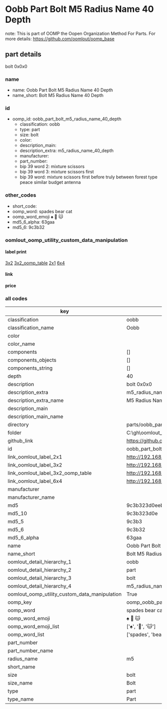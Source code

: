 # Oobb Part Bolt M5 Radius Name 40 Depth  

note: This is part of OOMP the Oopen Organization Method For Parts. For more details: https://github.com/oomlout/oomp_base

##  part details
  



bolt 0x0x0



### name
* name: Oobb Part Bolt M5 Radius Name 40 Depth
* name_short: Bolt M5 Radius Name 40 Depth
### id
* oomp_id: oobb_part_bolt_m5_radius_name_40_depth
  * classification: oobb
  * type: part
  * size: bolt
  * color: 
  * description_main: 
  * description_extra: m5_radius_name_40_depth
  * manufacturer: 
  * part_number: 
  * bip 39 word 2: mixture scissors
  * bip 39 word 3: mixture scissors first
  * bip 39 word: mixture scissors first before truly between forest type peace similar budget antenna

### other_codes
* short_code: 
* oomp_word: spades bear cat
* oomp_word_emoji :spades: :bear: :cat:
* md5_6_alpha: 63gaa
* md5_6: 9c3b32






### oomlout_oomp_utility_custom_data_manipulation
#### label print
[3x2](http://192.168.1.245:1112/?label=oomp%2063gaa)
[3x2_oomp_table](http://192.168.1.108:1112/?label=oomp%2063gaa)
[2x1](http://192.168.1.242:1112/?label=oomp%2063gaa)
[6x4](http://192.168.1.55:1112/?label=oomp%2063gaa)    

#### link

                              

#### price







### all codes 
| key | value |  
| --- | --- |  
| classification | oobb |  
| classification_name | Oobb |  
| color |  |  
| color_name |  |  
| components | [] |  
| components_objects | [] |  
| components_string | [] |  
| depth | 40 |  
| description | bolt 0x0x0 |  
| description_extra | m5_radius_name_40_depth |  
| description_extra_name | M5 Radius Name 40 Depth |  
| description_main |  |  
| description_main_name |  |  
| directory | parts/oobb_part_bolt_m5_radius_name_40_depth |  
| folder | C:\gh\oomlout_oobb_version_4_generated_parts\parts\oobb_part_bolt_m5_radius_name_40_depth |  
| github_link | https://github.com/oomlout/oomlout_oomp_part_src/tree/main/parts/oobb_part_bolt_m5_radius_name_40_depth |  
| id | oobb_part_bolt_m5_radius_name_40_depth |  
| link_oomlout_label_2x1 | http://192.168.1.242:1112/?label=oomp%2063gaa |  
| link_oomlout_label_3x2 | http://192.168.1.245:1112/?label=oomp%2063gaa |  
| link_oomlout_label_3x2_oomp_table | http://192.168.1.108:1112/?label=oomp%2063gaa |  
| link_oomlout_label_6x4 | http://192.168.1.55:1112/?label=oomp%2063gaa |  
| manufacturer |  |  
| manufacturer_name |  |  
| md5 | 9c3b323d0eebcb6456f4b142aef04472 |  
| md5_10 | 9c3b323d0e |  
| md5_5 | 9c3b3 |  
| md5_6 | 9c3b32 |  
| md5_6_alpha | 63gaa |  
| name | Oobb Part Bolt M5 Radius Name 40 Depth |  
| name_short | Bolt M5 Radius Name 40 Depth |  
| oomlout_detail_hierarchy_1 | oobb |  
| oomlout_detail_hierarchy_2 | part |  
| oomlout_detail_hierarchy_3 | bolt |  
| oomlout_detail_hierarchy_4 | m5_radius_name_40_depth |  
| oomlout_oomp_utility_custom_data_manipulation | True |  
| oomp_key | oomp_oobb_part_bolt_m5_radius_name_40_depth |  
| oomp_word | spades bear cat |  
| oomp_word_emoji | :spades: :bear: :cat: |  
| oomp_word_emoji_list | [':spades:', ':bear:', ':cat:'] |  
| oomp_word_list | ['spades', 'bear', 'cat'] |  
| part_number |  |  
| part_number_name |  |  
| radius_name | m5 |  
| short_name |  |  
| size | bolt |  
| size_name | Bolt |  
| type | part |  
| type_name | Part |  
